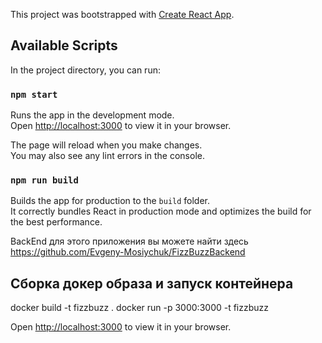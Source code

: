 This project was bootstrapped with [Create React App](https://github.com/facebook/create-react-app).

## Available Scripts

In the project directory, you can run:

### `npm start`

Runs the app in the development mode.\
Open [http://localhost:3000](http://localhost:3000) to view it in your browser.

The page will reload when you make changes.\
You may also see any lint errors in the console.

### `npm run build`

Builds the app for production to the `build` folder.\
It correctly bundles React in production mode and optimizes the build for the best performance.


BackEnd для этого приложения вы можете найти здесь https://github.com/Evgeny-Mosiychuk/FizzBuzzBackend


## Сборка докер образа и запуск контейнера

docker build -t fizzbuzz .
docker run -p 3000:3000 -t fizzbuzz

Open [http://localhost:3000](http://localhost:3000) to view it in your browser.

